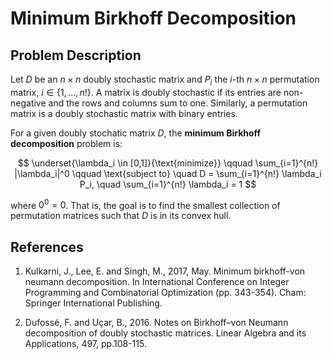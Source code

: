 # Minimum Birkhoff Decomposition

## Problem Description

Let $D$ be an $n\times n$ doubly stochastic matrix and $P_i$ the $i$-th $n \times n$ permutation matrix, $i \in  \{1,\dots, n! \}$. A matrix is doubly stochastic if its entries are non-negative and the rows and columns sum to one. Similarly, a permutation matrix is a doubly stochastic matrix with binary entries. 

For a given doubly stochatic matrix $D$, the **minimum Birkhoff decomposition** problem is:

$$
\underset{\lambda_i \in [0,1]}{\text{minimize}} \qquad  \sum_{i=1}^{n!} |\lambda_i|^0 \qquad \text{subject to} \quad D = \sum_{i=1}^{n!} \lambda_i P_i, \quad  \sum_{i=1}^{n!} \lambda_i = 1
$$

where $0^0 = 0$. That is, the goal is to find the smallest collection of permutation matrices such that $D$ is in its convex hull. 

## References
1. Kulkarni, J., Lee, E. and Singh, M., 2017, May. Minimum birkhoff-von neumann decomposition. In International Conference on Integer Programming and Combinatorial Optimization (pp. 343-354). Cham: Springer International Publishing.

2. Dufossé, F. and Uçar, B., 2016. Notes on Birkhoff–von Neumann decomposition of doubly stochastic matrices. Linear Algebra and its Applications, 497, pp.108-115.
 
